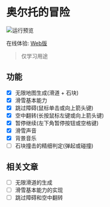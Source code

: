 # 奥尔托的冒险

![运行预览](https://user-images.githubusercontent.com/16240729/226104358-7e659e8c-e7bf-4619-97a3-b42f9dec8849.png)

在线体验: [Web版](https://qwertyyb.github.io/test-slide/)

> 仅学习用途

## 功能
- [x] 无限地图生成(滑道 + 石块)
- [x] 滑雪基本能力
- [x] 跳过障碍(鼠标单击或向上箭头键)
- [x] 空中翻转(长按鼠标左键或向上箭头键)
- [x] 暂停继续(左下角暂停按钮或空格键)
- [x] 滑雪声音
- [x] 背景音乐
- [ ] 石块撞击的精细判定(弹起或碰撞)

## 相关文章

- [ ] 无限滑道的生成
- [ ] 滑雪基本能力的实现
- [ ] 跳过障碍和空中翻转